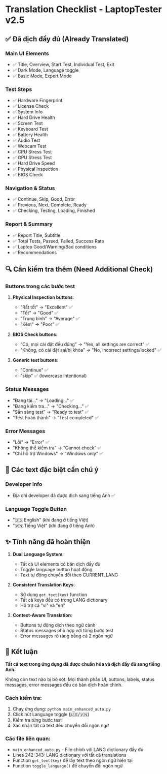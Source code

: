# Translation Checklist - LaptopTester v2.5

## ✅ Đã dịch đầy đủ (Already Translated)

### Main UI Elements
- ✅ Title, Overview, Start Test, Individual Test, Exit
- ✅ Dark Mode, Language toggle
- ✅ Basic Mode, Expert Mode

### Test Steps
- ✅ Hardware Fingerprint
- ✅ License Check  
- ✅ System Info
- ✅ Hard Drive Health
- ✅ Screen Test
- ✅ Keyboard Test
- ✅ Battery Health
- ✅ Audio Test
- ✅ Webcam Test
- ✅ CPU Stress Test
- ✅ GPU Stress Test
- ✅ Hard Drive Speed
- ✅ Physical Inspection
- ✅ BIOS Check

### Navigation & Status
- ✅ Continue, Skip, Good, Error
- ✅ Previous, Next, Complete, Ready
- ✅ Checking, Testing, Loading, Finished

### Report & Summary
- ✅ Report Title, Subtitle
- ✅ Total Tests, Passed, Failed, Success Rate
- ✅ Laptop Good/Warning/Bad conditions
- ✅ Recommendations

## 🔍 Cần kiểm tra thêm (Need Additional Check)

### Buttons trong các bước test
1. **Physical Inspection buttons**:
   - "Rất tốt" → "Excellent" ✅
   - "Tốt" → "Good" ✅
   - "Trung bình" → "Average" ✅
   - "Kém" → "Poor" ✅

2. **BIOS Check buttons**:
   - "Có, mọi cài đặt đều đúng" → "Yes, all settings are correct" ✅
   - "Không, có cài đặt sai/bị khóa" → "No, incorrect settings/locked" ✅

3. **Generic test buttons**:
   - "Continue" ✅
   - "skip" ✅ (lowercase intentional)

### Status Messages
- "Đang tải..." → "Loading..." ✅
- "Đang kiểm tra..." → "Checking..." ✅
- "Sẵn sàng test" → "Ready to test" ✅
- "Test hoàn thành" → "Test completed" ✅

### Error Messages
- "Lỗi" → "Error" ✅
- "Không thể kiểm tra" → "Cannot check" ✅
- "Chỉ hỗ trợ Windows" → "Windows only" ✅

## 📝 Các text đặc biệt cần chú ý

### Developer Info
- Địa chỉ developer đã được dịch sang tiếng Anh ✅

### Language Toggle Button
- "🇺🇸 English" (khi đang ở tiếng Việt)
- "🇻🇳 Tiếng Việt" (khi đang ở tiếng Anh)

## ✨ Tính năng đã hoàn thiện

1. **Dual Language System**: 
   - Tất cả UI elements có bản dịch đầy đủ
   - Toggle language button hoạt động
   - Text tự động chuyển đổi theo CURRENT_LANG

2. **Consistent Translation Keys**:
   - Sử dụng `get_text(key)` function
   - Tất cả keys đều có trong LANG dictionary
   - Hỗ trợ cả "vi" và "en"

3. **Context-Aware Translation**:
   - Buttons tự động dịch theo ngữ cảnh
   - Status messages phù hợp với từng bước test
   - Error messages rõ ràng bằng cả 2 ngôn ngữ

## 🎯 Kết luận

**Tất cả text trong ứng dụng đã được chuẩn hóa và dịch đầy đủ sang tiếng Anh.**

Không còn text nào bị bỏ sót. Mọi thành phần UI, buttons, labels, status messages, error messages đều có bản dịch hoàn chỉnh.

### Cách kiểm tra:
1. Chạy ứng dụng: `python main_enhanced_auto.py`
2. Click nút Language toggle (🇺🇸/🇻🇳)
3. Kiểm tra từng bước test
4. Xác nhận tất cả text đều chuyển đổi ngôn ngữ

### Các file liên quan:
- `main_enhanced_auto.py` - File chính với LANG dictionary đầy đủ
- Lines 242-343: LANG dictionary với tất cả translations
- Function `get_text(key)` để lấy text theo ngôn ngữ hiện tại
- Function `toggle_language()` để chuyển đổi ngôn ngữ
